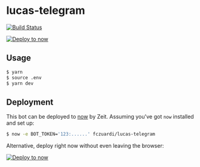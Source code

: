 # lucas-telegram

[![Build Status](https://travis-ci.org/fczuardi/lucas-telegram.svg?branch=master)](https://travis-ci.org/fczuardi/lucas-telegram)

[![Deploy to now](https://deploy.now.sh/static/button.svg)](https://deploy.now.sh/?repo=https://github.com/fczuardi/lucas-telegram)

## Usage

```sh
$ yarn
$ source .env
$ yarn dev
```

## Deployment

This bot can be deployed to [now](https://zeit.co/now) by Zeit.
Assuming you've got `now` installed and set up:

```sh
$ now -e BOT_TOKEN='123:......' fczuardi/lucas-telegram
```

Alternative, deploy right now without even leaving the browser:

[![Deploy to now](https://deploy.now.sh/static/button.svg)](https://deploy.now.sh/?repo=https://github.com/fczuardi/lucas-telegram)
